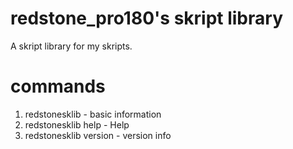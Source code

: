 # redstone_pro180's skript library
A skript library for my skripts.
# commands
1. redstonesklib - basic information
2. redstonesklib help - Help
3. redstonesklib version - version info
